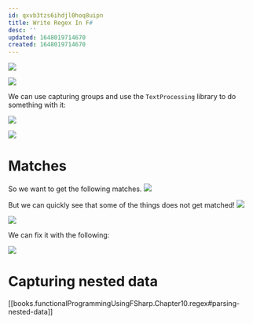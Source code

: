 ```yaml
---
id: qxvb3tzs6ihdjl0hoq8uipn
title: Write Regex In F#
desc: ''
updated: 1648019714670
created: 1648019714670
---
```


![](/assets/images/2022-03-23-08-15-50.png)

![](/assets/images/2022-03-23-08-16-05.png)

We can use capturing groups and use the `TextProcessing` library to do something with it:

![](/assets/images/2022-03-23-08-18-46.png)

![](/assets/images/2022-03-23-08-19-00.png)

# Matches
So we want to get the following matches.
![](/assets/images/2022-03-23-08-22-12.png)


But we can quickly see that some of the things does not get matched!
![](/assets/images/2022-03-23-08-21-20.png)

![](/assets/images/2022-03-23-08-21-27.png)

We can fix it with the following:

![](/assets/images/2022-03-23-08-23-29.png)

# Capturing nested data
[[books.functionalProgrammingUsingFSharp.Chapter10.regex#parsing-nested-data]]
